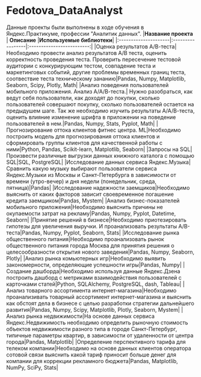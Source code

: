 # Fedotova_DataAnalyst
Данные проекты были выполнены в ходе обучения в Яндекс.Практикуме, профессии "Аналитик данных".
|**Название проекта**  | **Описание**     |**Используемые библиотеки**|
|:---------------------|:-----------------|:-------------------------:|
|Оценка результатов А/В-теста|Необходимо провести анализ результатов А/В теста, оценить корректность проведения теста. Проверить пересечение тестовой аудитории с конкурирующим тестом, совпадение теста и маркетинговых событий, другие проблемы временных границ теста, соотвествие теста техническому зананию|Pandas, Numpy, Matplotlib, Seaborn, Scipy, Plotly, Math|
|Анализ поведения пользователей мобильного приложения. Анализ А/А/В-теста.| Нужно разобраться, как ведут себя пользователи, как доходят до покупки, сколько пользователей совершают покупку, сколько пользователей остается на предыдушем шаге. Так же необходимо изучить результаты А/А/В-теста, оценить влияние изменение шрифта в приложении на поведение пользователей в нем.|Pandas, Numpy, Stats, Pyplot, Math|
|Прогнозирование оттока клиентов фитнес центра. ML|Необходимо построить модель для прогнозирования оттока клиентов и сформировать группы клиентов для качественной работы с ними|Python, Pandas, Scikit-learn, Matplotlib, Seaborn|
|Запросы на SQL|Произвести различные выгрузки данных книжного каталога с помощью SQL|SQL, PostgreSQL|
|Исследование данных сервиса Яндекс.Музыка|Сравнить какую музыку выбирают пользователи сервиса Яндекс.Музыки из Москвы и Санкт-Петербурга в зависимости от времени (утро-вечер) и дня недели (понедельник, среда, пятница)|Pandas|
|Исследование надежности заемщиков|Необходимо выяснить от каких факторов зависит своевременное погашение кредита заемщиком|Pandas, Mystem|
|Анализ бизнес-показателей мобильного приложения|Необходимо выяснить причины не окупаемости затрат на рекламу|Pandas, Numpy, Pyplot, Datetime, Seaborn|
|Принятие решений в бизнесе|Необходимо приотезировать гипотезы для увеличения выручки. И проанализовать результаты А/В-теста|Pandas, Numpy, Pyplot, Seaborn, Stats|
|Исследование рынка общественного питания|Необходимо проанализовать рынок общественного питания города Москва для принятия решения о целесообразности открытия нового заведения|Pandas, Numpy, Seaborn, Plotly|
|Анализ рынка комьютерных игр|Необходимо выявить закономерности, определяющие успешности игры|Pandas, Numpy|
|Создание дашборда|Необходимо используя данные Яндекс.Дзена построить дашборд с метриками взаимодействия пользователей с карточками статей|Python, SQLAlchemy, PostgreSQL, dash, Tableau|
|Анализ товарного ассортимента интернет-магазина|Необходимо проанализивать товарный ассортимент интернет-магазина и выяснить как обстоят дела в бизнесе с целью разработки стратегии дальнейшего развития|Pandas, Numpy, Scipy, Matplotlib, Plotly, Seaborn, Mystem|
|Анализ рынка недвижимости|На основе данных сервиса Яндекс.Недвижимость необходимо определить рыночную стоимость объектов недвижимости разного типа в городе Санкт-Петербург, типичные параметры квартир, в зависимости от удаленности от центра города|Pandas, Matplotlib|
|Определение перспективного тарифа для телеком компании|Необходимо на основе данных клиентов оператора сотовой связи выяснить какой тариф приносит больше денег для компании для коррекции рекламного бюджета|Pandas, Matplotlib, NumPy, SciPy, Stats|
